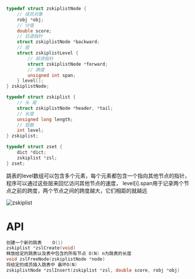 ```c
typedef struct zskiplistNode {
    // 成员对象
    robj *obj;
    // 分值
    double score;
    // 后退指针
    struct zskiplistNode *backward;
    // 层
    struct zskiplistLevel {
        // 前进指针
        struct zskiplistNode *forward;
        // 跨度
        unsigned int span;
    } level[];
} zskiplistNode;

typedef struct zskiplist {
    // 头 尾
    struct zskiplistNode *header, *tail;
    // 长度
    unsigned long length;
    // 层数
    int level;
} zskiplist;

typedef struct zset {
    dict *dict;
    zskiplist *zsl;
} zset;
```

跳表的level数组可以包含多个元素，每个元素都包含一个指向其他节点的指针，程序可以通过这些层来回忆访问其他节点的速度，
level[i].span用于记录两个节点之前的跨度，两个节点之间的跨度越大，它们相距的就越远

![zskiplist](https://res.weread.qq.com/wrepub/epub_622000_45)


# API
```c
创建一个新的跳表    O(1)
zskiplist *zslCreate(void) 
释放给定的跳表以及表中包含的所有节点 O(N) n为跳表的长度
void zslFreeNode(zskiplistNode *node)
将给定的成员插入跳表中 最坏O(N)
zskiplistNode *zslInsert(zskiplist *zsl, double score, robj *obj)
